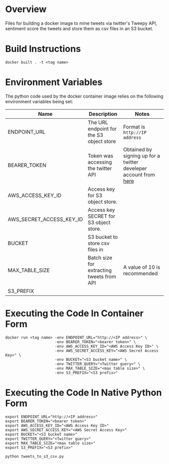 # Overview

Files for building a docker image to mine tweets via twitter's Tweepy API, sentiment score the tweets and store them as csv files in an S3 bucket.

# Build Instructions

```
docker built . -t <tag name>
```

# Environment Variables

The python code used by the docker container image relies on the following environment variables being set:

| Name                     | Description                               | Notes                                                              |
| ------------------------ | ----------------------------------------- | ------------------------------------------------------------------ |
| ENDPOINT_URL             | The URL endpoint for the S3 object store  | Format is ```http://IP address```                                  |        
| BEARER_TOKEN             | Token was accessing the twitter API       | Obtained by signing up for a twitter develeper account from [here](https://developer.twitter.com/en/portal/dashboard) |
| AWS_ACCESS_KEY_ID        | Access key for S3 object store.           |                                                                    |
| AWS_SECRET_ACCESS_KEY_ID | Access key SECRET for S3 object store.    |                                                                    |
| BUCKET                   | S3 bucket to store csv files in           |                                                                    |
| MAX_TABLE_SIZE           | Batch size for extracting tweets from API | A value of 10 is recommended                                       |
| S3_PREFIX                |                                           |                                                                    | 

# Executing the Code In Container Form

```
docker run <tag name> -env ENDPOINT_URL="http://<IP address>" \
                      -env BEARER_TOKEN="<bearer token>" \
                      -env AWS_ACCESS_KEY_ID="<AWS Access Key ID>" \
                      -env AWS_SECRET_ACCESS_KEY="<AWS Secret Access Key>" \
                      -env BUCKET="<S3 bucket name>" \
                      -env TWITTER_QUERY="<Twitter query>" \
                      -env MAX_TABLE_SIZE="<max table size>" \
                      -env S3_PREFIX="<S3 prefix>" 
```

# Executing the Code In Native Python Form

```
export ENDPOINT_URL="http://<IP address>"
export BEARER_TOKEN="<bearer token>"
export AWS_ACCESS_KEY_ID="<AWS Access Key ID>"
export AWS_SECRET_ACCESS_KEY="<AWS Secret Access Key>"
export BUCKET="<S3 bucket name>"
export TWITTER_QUERY="<Twitter query>"
export MAX_TABLE_SIZE="<max table size>"
export S3_PREFIX="<S3 prefix>" 

python tweets_to_s3_csv.py 
```
